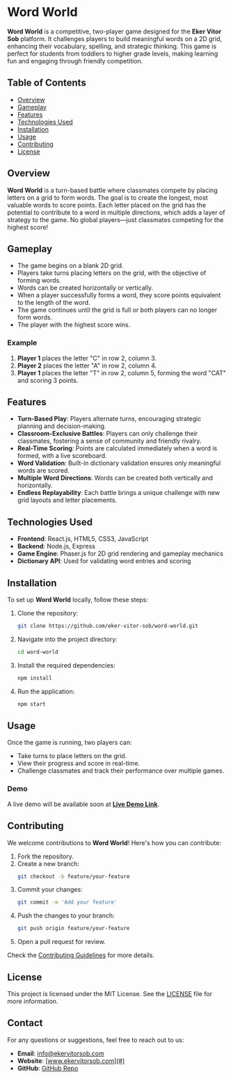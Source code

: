 # Word World

**Word World** is a competitive, two-player game designed for the **Eker Vitor Sob** platform. It challenges players to build meaningful words on a 2D grid, enhancing their vocabulary, spelling, and strategic thinking. This game is perfect for students from toddlers to higher grade levels, making learning fun and engaging through friendly competition.

## Table of Contents
- [Overview](#overview)
- [Gameplay](#gameplay)
- [Features](#features)
- [Technologies Used](#technologies-used)
- [Installation](#installation)
- [Usage](#usage)
- [Contributing](#contributing)
- [License](#license)

## Overview

**Word World** is a turn-based battle where classmates compete by placing letters on a grid to form words. The goal is to create the longest, most valuable words to score points. Each letter placed on the grid has the potential to contribute to a word in multiple directions, which adds a layer of strategy to the game. No global players—just classmates competing for the highest score!

## Gameplay

- The game begins on a blank 2D grid.
- Players take turns placing letters on the grid, with the objective of forming words.
- Words can be created horizontally or vertically.
- When a player successfully forms a word, they score points equivalent to the length of the word.
- The game continues until the grid is full or both players can no longer form words.
- The player with the highest score wins.

### Example
1. **Player 1** places the letter "C" in row 2, column 3.
2. **Player 2** places the letter "A" in row 2, column 4.
3. **Player 1** places the letter "T" in row 2, column 5, forming the word "CAT" and scoring 3 points.

## Features

- **Turn-Based Play**: Players alternate turns, encouraging strategic planning and decision-making.
- **Classroom-Exclusive Battles**: Players can only challenge their classmates, fostering a sense of community and friendly rivalry.
- **Real-Time Scoring**: Points are calculated immediately when a word is formed, with a live scoreboard.
- **Word Validation**: Built-in dictionary validation ensures only meaningful words are scored.
- **Multiple Word Directions**: Words can be created both vertically and horizontally.
- **Endless Replayability**: Each battle brings a unique challenge with new grid layouts and letter placements.

## Technologies Used

- **Frontend**: React.js, HTML5, CSS3, JavaScript
- **Backend**: Node.js, Express
- **Game Engine**: Phaser.js for 2D grid rendering and gameplay mechanics
- **Dictionary API**: Used for validating word entries and scoring

## Installation

To set up **Word World** locally, follow these steps:

1. Clone the repository:
   ```bash
   git clone https://github.com/eker-vitor-sob/word-world.git
   ```

2. Navigate into the project directory:
   ```bash
   cd word-world
   ```

3. Install the required dependencies:
   ```bash
   npm install
   ```

4. Run the application:
   ```bash
   npm start
   ```

## Usage

Once the game is running, two players can:

- Take turns to place letters on the grid.
- View their progress and score in real-time.
- Challenge classmates and track their performance over multiple games.

### Demo

A live demo will be available soon at [**Live Demo Link**](#).

## Contributing

We welcome contributions to **Word World**! Here's how you can contribute:

1. Fork the repository.
2. Create a new branch:
   ```bash
   git checkout -b feature/your-feature
   ```
3. Commit your changes:
   ```bash
   git commit -m 'Add your feature'
   ```
4. Push the changes to your branch:
   ```bash
   git push origin feature/your-feature
   ```
5. Open a pull request for review.

Check the [Contributing Guidelines](CONTRIBUTING.md) for more details.

## License

This project is licensed under the MIT License. See the [LICENSE](LICENSE) file for more information.

## Contact

For any questions or suggestions, feel free to reach out to us:

- **Email**: info@ekervitorsob.com
- **Website**: [www.ekervitorsob.com](#)
- **GitHub**: [GitHub Repo](https://github.com/eker-vitor-sob/word-world)

